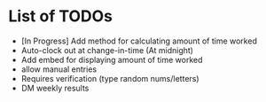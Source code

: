 # List of TODOs

- [In Progress] Add method for calculating amount of time worked
- Auto-clock out at change-in-time (At midnight)
- Add embed for displaying amount of time worked
- allow manual entries
- Requires verification (type random nums/letters)
- DM weekly results
